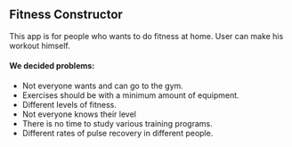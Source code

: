 ## Fitness Constructor
This app is for people who wants to do fitness at home. User can make his workout himself.
#### We decided problems:
- Not everyone wants and can go to the gym.
- Exercises should be with a minimum amount of equipment.
- Different levels of fitness.
- Not everyone knows their level
- There is no time to study various training programs.
- Different rates of pulse recovery in different people.